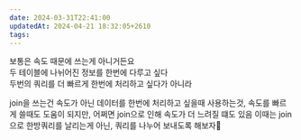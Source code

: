 ```yaml
---
date: 2024-03-31T22:41:00
updatedAt: 2024-04-21 18:32:05+2610
tags: 
---
```

보통은 속도 때문에 쓰는게 아니거든요  
두 테이블에 나뉘어진 정보를 한번에 다루고 싶다  
두번의 쿼리를 더 빠르게 한번에 처리하고 싶다가 아니라

join을 쓰는건 속도가 아닌 데이터를 한번에 처리하고 싶을때 사용하는것,
속도를 빠르게 쓸때도 도움이 되지만, 어쩌면 join으로 인해 속도가 더 느려질 떄도 있음
이때는 join으로 한방쿼리를 날리는게 아닌, 쿼리를 나누어 보내도록 해보자